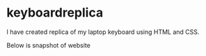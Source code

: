 # keyboardreplica
 I have created replica of my laptop keyboard using HTML and CSS.

Below is snapshot of website
